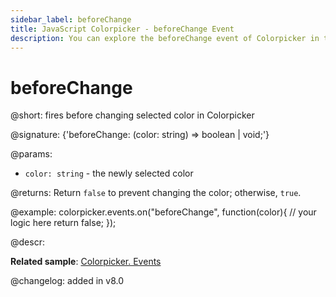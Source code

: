 ```yaml
---
sidebar_label: beforeChange
title: JavaScript Colorpicker - beforeChange Event 
description: You can explore the beforeChange event of Colorpicker in the documentation of the DHTMLX JavaScript UI library. Browse developer guides and API reference, try out code examples and live demos, and download a free 30-day evaluation version of DHTMLX Suite 7.
---
```


# beforeChange

@short: fires before changing selected color in Colorpicker

@signature: {'beforeChange: (color: string) => boolean | void;'}

@params:
- `color: string` - the newly selected color

@returns:
Return `false` to prevent changing the color; otherwise, `true`.

@example:
colorpicker.events.on("beforeChange", function(color){
	// your logic here
    return false;
});

@descr:

**Related sample**: [Colorpicker. Events](https://snippet.dhtmlx.com/fllgaabo)

@changelog: added in v8.0
